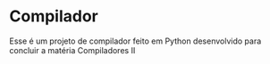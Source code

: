 # Compilador

Esse é um projeto de compilador feito em Python desenvolvido para concluir a matéria Compiladores II
